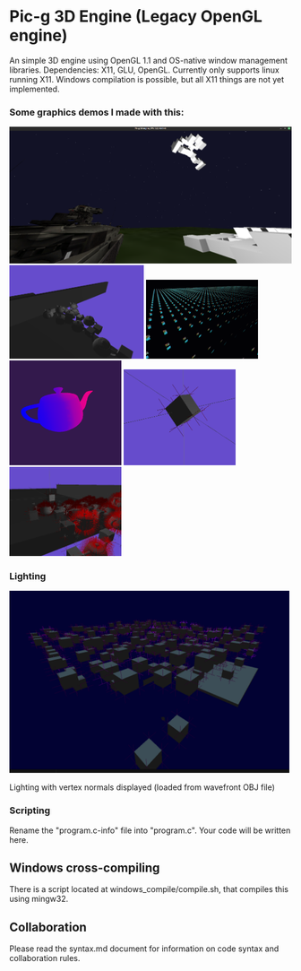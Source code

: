 # Pic-g 3D Engine (Legacy OpenGL engine)
An simple 3D engine using OpenGL 1.1 and OS-native window management libraries.
Dependencies: X11, GLU, OpenGL. Currently only supports linux running X11. Windows compilation is possible, but all X11 things are not yet implemented. 

### Some graphics demos I made with this:

<img src="dev/screenshots/flightsim.png" alt="drawing" width="700"/>
<img src="dev/screenshots/demo_4_6_25.png" alt="drawing" width="240"/>
<img src="dev/screenshots/demo_3_6_25.png" alt="drawing" width="200"/>
<img src="dev/screenshots/teapot.png" alt="drawing" width="200"/>
<img src="dev/screenshots/cubespin.png" alt="drawing" width="200"/>
<img src="dev/screenshots/debug.png" alt="drawing" width="200"/>

### Lighting

<img src="dev/screenshots/lighting_0v1.png" alt="drawing" width="500"/>

Lighting with vertex normals displayed (loaded from wavefront OBJ file)

### Scripting
Rename the "program.c-info" file into "program.c". Your code will be written here.

## Windows cross-compiling
There is a script located at windows_compile/compile.sh, that compiles this using mingw32. 

## Collaboration
Please read the syntax.md document for information on code syntax and collaboration rules.